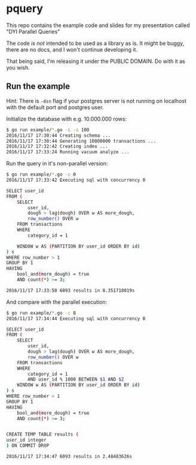 # pquery

This repo contains the example code and slides for my presentation called "DYI
Parallel Queries"

The code *is not* intended to be used as a library as is. It might be buggy,
there are no docs, and I won't continue developing it.

That being said, I'm releasing it under the PUBLIC DOMAIN. Do with it as you
wish.

## Run the example

Hint: There is `-dsn` flag if your postgres server is not running on localhost
with the default port and postgres user.

Initialize the database with e.g. 10.000.000 rows:

```bash
$ go run example/*.go -i -s 100
2016/11/17 17:30:44 Creating schema ...
2016/11/17 17:30:44 Generating 10000000 transactions ...
2016/11/17 17:32:42 Creating index ...
2016/11/17 17:33:24 Running vacuum analyze ...
```

Run the query in it's non-parallel version:

```bash
$ go run example/*.go -c 0
2016/11/17 17:33:42 Executing sql with concurrency 0

SELECT user_id
FROM (
	SELECT
		user_id,
		dough > lag(dough) OVER w AS more_dough,
		row_number() OVER w
	FROM transactions
	WHERE
		category_id = 1

	WINDOW w AS (PARTITION BY user_id ORDER BY id)
) s
WHERE row_number > 1
GROUP BY 1
HAVING
	bool_and(more_dough) = true
	AND count(*) >= 3;

2016/11/17 17:33:50 6093 results in 8.351718019s
```

And compare with the parallel execution:

```bash
$ go run example/*.go -c 8
2016/11/17 17:34:44 Executing sql with concurrency 8

SELECT user_id
FROM (
	SELECT
		user_id,
		dough > lag(dough) OVER w AS more_dough,
		row_number() OVER w
	FROM transactions
	WHERE
		category_id = 1
		AND user_id % 1000 BETWEEN $1 AND $2
	WINDOW w AS (PARTITION BY user_id ORDER BY id)
) s
WHERE row_number > 1
GROUP BY 1
HAVING
	bool_and(more_dough) = true
	AND count(*) >= 3;


CREATE TEMP TABLE results (
user_id integer
) ON COMMIT DROP

2016/11/17 17:34:47 6093 results in 2.48483626s
```
